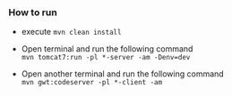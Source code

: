 ### How to run

- execute `mvn clean install`

- Open terminal and run the following command \
`mvn tomcat7:run -pl *-server -am -Denv=dev`

- Open another terminal and run the following command \
`mvn gwt:codeserver -pl *-client -am`